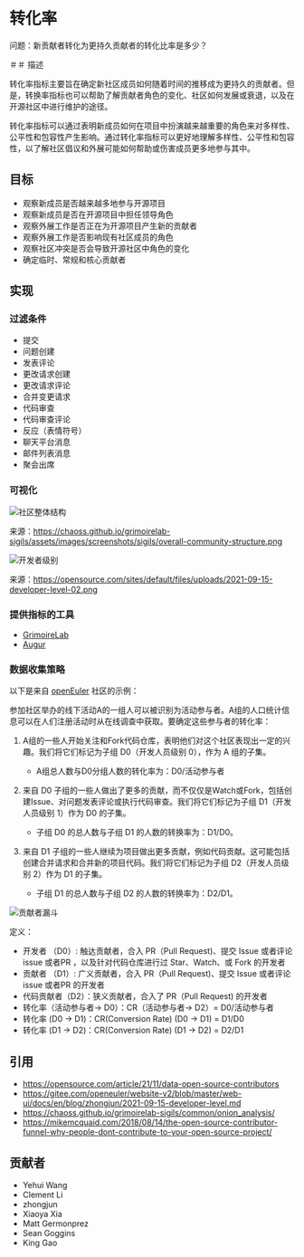 # 转化率

问题：新贡献者转化为更持久贡献者的转化比率是多少？
 

＃＃ 描述

转化率指标主要旨在确定新社区成员如何随着时间的推移成为更持久的贡献者。但是，转换率指标也可以帮助了解贡献者角色的变化、社区如何发展或衰退，以及在开源社区中进行维护的途径。

转化率指标可以通过表明新成员如何在项目中扮演越来越重要的角色来对多样性、公平性和包容性产生影响。通过转化率指标可以更好地理解多样性、公平性和包容性，以了解社区倡议和外展可能如何帮助或伤害成员更多地参与其中。
 

## 目标

- 观察新成员是否越来越多地参与开源项目
- 观察新成员是否在开源项目中担任领导角色
- 观察外展工作是否正在为开源项目产生新的贡献者
- 观察外展工作是否影响现有社区成员的角色
- 观察社区冲突是否会导致开源社区中角色的变化
- 确定临时、常规和核心贡献者

## 实现

### 过滤条件

- 提交
- 问题创建
- 发表评论
- 更改请求创建
- 更改请求评论
- 合并变更请求
- 代码审查
- 代码审查评论
- 反应（表情符号）
- 聊天平台消息
- 邮件列表消息
- 聚会出席

### 可视化
![社区整体结构](https://github.com/chaoss/wg-evolution/blob/main/focus-areas/community-growth/images/structure.png)

来源：https://chaoss.github.io/grimoirelab-sigils/assets/images/screenshots/sigils/overall-community-structure.png


![开发者级别](https://github.com/chaoss/wg-evolution/blob/main/focus-areas/community-growth/images/level.png)

来源：https://opensource.com/sites/default/files/uploads/2021-09-15-developer-level-02.png

### 提供指标的工具

- [GrimoireLab](https://github.com/chaoss/grimoirelab)
- [Augur](https://github.com/chaoss/augur)

### 数据收集策略

以下是来自 [openEuler](https://www.openeuler.org/en/) 社区的示例：

参加社区举办的线下活动A的一组人可以被识别为活动参与者。A组的人口统计信息可以在人们注册活动时从在线调查中获取。要确定这些参与者的转化率：

1) A组的一些人开始关注和Fork代码仓库，表明他们对这个社区表现出一定的兴趣。我们将它们标记为子组 D0（开发人员级别 0），作为 A 组的子集。
    - A组总人数与D0分组人数的转化率为：D0/活动参与者

2) 来自 D0 子组的一些人做出了更多的贡献，而不仅仅是Watch或Fork，包括创建Issue、对问题发表评论或执行代码审查。我们将它们标记为子组 D1（开发人员级别 1）作为 D0 的子集。
    - 子组 D0 的总人数与子组 D1 的人数的转换率为：D1/D0。

3) 来自 D1 子组的一些人继续为项目做出更多贡献，例如代码贡献。这可能包括创建合并请求和合并新的项目代码。我们将它们标记为子组 D2（开发人员级别 2）作为 D1 的子集。
    - 子组 D1 的总人数与子组 D2 的人数的转换率为：D2/D1。
	
![贡献者漏斗](https://github.com/chaoss/wg-evolution/blob/main/focus-areas/community-growth/images/funnel.png)


定义：
- 开发者 （D0）:  触达贡献者，合入 PR（Pull Request)、提交 Issue 或者评论 issue 或者PR ，以及针对代码仓库进行过 Star、Watch、或 Fork 的开发者
- 贡献者 （D1）:  广义贡献者，合入 PR（Pull Request)、提交 Issue 或者评论 issue 或者PR 的开发者
- 代码贡献者（D2）：狭义贡献者，合入了 PR（Pull Request) 的开发者
- 转化率（活动参与者-> D0）：CR（活动参与者-> D2）= D0/活动参与者
- 转化率 (D0 -> D1)：CR(Conversion Rate) (D0 -> D1) = D1/D0
- 转化率 (D1 -> D2)：CR(Conversion Rate) (D1 -> D2) = D2/D1


## 引用 
- https://opensource.com/article/21/11/data-open-source-contributors
- https://gitee.com/openeuler/website-v2/blob/master/web-ui/docs/en/blog/zhongjun/2021-09-15-developer-level.md  
- https://chaoss.github.io/grimoirelab-sigils/common/onion_analysis/ 
- https://mikemcquaid.com/2018/08/14/the-open-source-contributor-funnel-why-people-dont-contribute-to-your-open-source-project/  


## 贡献者 
- Yehui Wang 
- Clement Li 
- zhongjun 
- Xiaoya Xia 
- Matt Germonprez  
- Sean Goggins  
- King Gao  

